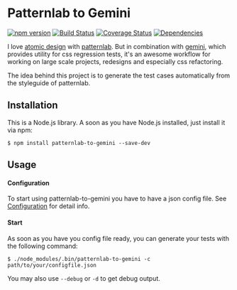 # Patternlab to Gemini
[![npm version](https://badge.fury.io/js/patternlab-to-gemini.svg)](https://badge.fury.io/js/patternlab-to-gemini)
[![Build Status](https://travis-ci.org/LarsHassler/patternlab-to-gemini.svg)](https://travis-ci.org/LarsHassler/patternlab-to-gemini)
[![Coverage Status](https://coveralls.io/repos/github/LarsHassler/patternlab-to-gemini/badge.svg?branch=master)](https://coveralls.io/github/LarsHassler/patternlab-to-gemini?branch=master)
[![Dependencies](https://david-dm.org/LarsHassler/patternlab-to-gemini.svg)](https://david-dm.org/LarsHassler/patternlab-to-gemini)

I love [atomic design](http://atomicdesign.bradfrost.com) with [patternlab](http://patternlab.io).
But in combination with [gemini](https://github.com/gemini-testing/gemini), which provides utility for css regression tests,
it's an awesome workflow for working on large scale projects, redesigns and especially css refactoring.

The idea behind this project is to generate the test cases automatically from the styleguide of patternlab.

## Installation

This is a Node.js library. A soon as you have Node.js installed, just install it via npm:

```
$ npm install patternlab-to-gemini --save-dev
```

## Usage

#### Configuration

To start using patternlab-to-gemini you have to have a json config file.
See [Configuration](docs/Configuration.md) for detail info.

#### Start

As soon as you have you config file ready, you can generate your tests with the following command:

```
$ ./node_modules/.bin/patternlab-to-gemini -c path/to/your/configfile.json
```

You may also use `--debug` or `-d` to get debug output.
